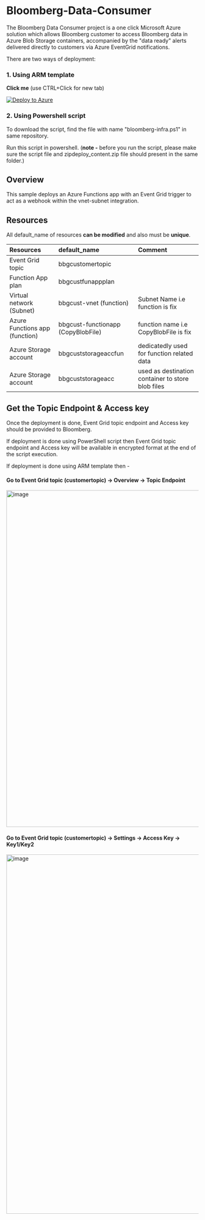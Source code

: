 # Bloomberg-Data-Consumer
The Bloomberg Data Consumer project is a one click Microsoft Azure solution which allows Bloomberg customer to access Bloomberg data in Azure Blob Storage containers, accompanied by the "data ready" alerts delivered directly to customers via Azure EventGrid notifications.   

There are two ways of deployment:
### 1. Using ARM template

**Click me** (use CTRL+Click for new tab)

[![Deploy to Azure](https://aka.ms/deploytoazurebutton)](https://portal.azure.com/#create/Microsoft.Template/uri/https%3A%2F%2Fraw.githubusercontent.com%2Femtecinc%2Fbloomberg-data-consumer%2Fmain%2Fazuredeploy.json) 

### 2. Using Powershell script

To download the script, find the file with name "bloomberg-infra.ps1" in same repository. 

Run this script in powershell. (**note -** before you run the script, please make sure the script file and zipdeploy_content.zip file should present in the same folder.)

## Overview
This sample deploys an Azure Functions app with an Event Grid trigger to act as a webhook within the vnet-subnet integration. 

## Resources
All default_name of resources **can be modified** and also must be **unique**. 

| Resources | default_name | Comment |
| :----- | :--- | :--- |
| Event Grid topic | bbgcustomertopic |   |
| Function App plan | bbgcustfunappplan |   |
| Virtual network (Subnet) | bbgcust-vnet (function) | Subnet Name i.e function is fix  |
| Azure Functions app (function) | bbgcust-functionapp (CopyBlobFile) | function name i.e CopyBlobFile is fix  |
| Azure Storage account  | bbgcuststorageaccfun | dedicatedly used for function related data |
| Azure Storage account | bbgcuststorageacc   | used as destination container to store blob files |


## Get the Topic Endpoint & Access key
Once the deployment is done, Event Grid topic endpoint and Access key should be provided to Bloomberg.

If deployment is done using PowerShell script then Event Grid topic endpoint and Access key will be available in encrypted format at the end of the script execution.

If deployment is done using ARM template then -

#### Go to Event Grid topic (customertopic) -> Overview -> Topic Endpoint

<img width="881" alt="image" src="https://user-images.githubusercontent.com/126143091/226527597-60933b38-6102-4498-a05b-1dd0139b7ed3.png">

#### Go to Event Grid topic (customertopic) -> Settings -> Access Key -> Key1/Key2

<img width="940" alt="image" src="https://user-images.githubusercontent.com/126143091/226530031-2c18b375-b297-466f-b1db-2794f398509b.png">
